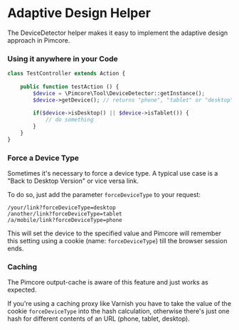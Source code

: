 # Adaptive Design Helper

The DeviceDetector helper makes it easy to implement the adaptive design approach in Pimcore. 
 
### Using it anywhere in your Code

```php
class TestController extends Action {
 
    public function testAction () {
        $device = \Pimcore\Tool\DeviceDetector::getInstance();
        $device->getDevice(); // returns "phone", "tablet" or "desktop"
 
        if($device->isDesktop() || $device->isTablet()) {
            // do something
        }
    }
}
```

### Force a Device Type
Sometimes it's necessary to force a device type. A typical use case is a "Back to Desktop Version" 
or vice versa link. 

To do so, just add the parameter `forceDeviceType` to your request: 

```
/your/link?forceDeviceType=desktop
/another/link?forceDeviceType=tablet
/a/mobile/link?forceDeviceType=phone
```

This will set the device to the specified value and Pimcore will remember this setting using a 
cookie (name: `forceDeviceType`) till the browser session ends. 
 
 
### Caching
The Pimcore output-cache is aware of this feature and just works as expected. 

If you're using a caching proxy like Varnish you have to take the value of the cookie 
`forceDeviceType` into the hash calculation, otherwise there's just one hash for different contents 
of an URL (phone, tablet, desktop). 
 
